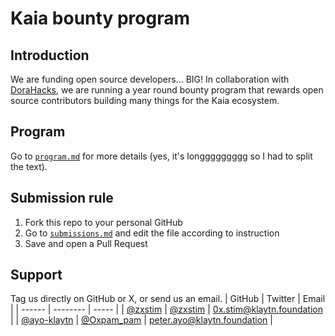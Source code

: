# Kaia bounty program

## Introduction
We are funding open source developers... BIG! In collaboration with [DoraHacks](https://dorahacks.io), we are running a year round bounty program that rewards open source contributors building many things for the Kaia ecosystem.

## Program
Go to [`program.md`](/bounty/program.md) for more details (yes, it's longgggggggg so I had to split the text).

## Submission rule
1. Fork this repo to your personal GitHub
2. Go to [`submissions.md`](/bounty/submissions.md) and edit the file according to instruction
3. Save and open a Pull Request

## Support
Tag us directly on GitHub or X, or send us an email.
| GitHub | Twitter | Email |
| ------ | -------- | ----- |
| [@zxstim](https://github.com/zxstim) | [@zxstim](https://x.com/zxstim) | 0x.stim@klaytn.foundation |
| [@ayo-klaytn](https://github.com/ayo-klaytn) | [@Oxpam_pam](https://x.com/Oxpam_pam) | peter.ayo@klaytn.foundation |